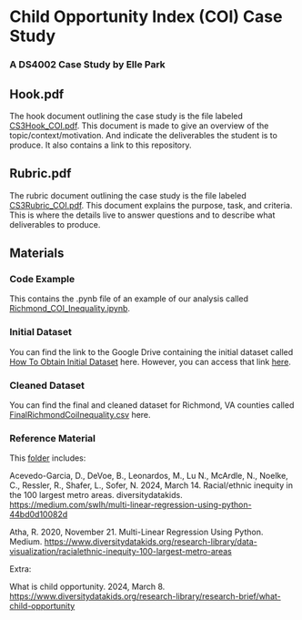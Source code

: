 # Child Opportunity Index (COI) Case Study 
### A DS4002 Case Study by Elle Park 

## Hook.pdf
The hook document outlining the case study is the file labeled [CS3Hook_COI.pdf](). This document is made to give an overview of the topic/context/motivation. And indicate the deliverables the student is to produce. It also contains a link to this repository. 

## Rubric.pdf
The rubric document outlining the case study is the file labeled 
[CS3Rubric_COI.pdf](). This document explains the purpose, task, and criteria. This is where the details live to answer questions and to describe what deliverables to produce.

## Materials
### Code Example
This contains the .pynb file of an example of our analysis called [Richmond_COI_Inequality.ipynb](https://github.com/ElliotRoosevelt/CS3-DS4002/tree/main/MATERIALS/CODE%20EXAMPLE). 

### Initial Dataset
You can find the link to the Google Drive containing the initial dataset called [How To Obtain Initial Dataset](https://github.com/ElliotRoosevelt/CS3-DS4002/tree/main/MATERIALS/INITIAL%20DATASET) here. However, you can access that link [here](https://drive.google.com/drive/folders/1Y5bCtBVGn-IfO6hbN7QwIKEQhk-E9BRk?usp=sharing). 

### Cleaned Dataset
You can find the final and cleaned dataset for Richmond, VA counties called [FinalRichmondCoiInequality.csv](https://github.com/ElliotRoosevelt/CS3-DS4002/tree/main/MATERIALS/CLEANED%20DATASET) here. 

### Reference Material
This [folder](https://github.com/ElliotRoosevelt/CS3-DS4002/tree/main/MATERIALS/REFERENCE%20MATERIAL) includes: 

Acevedo-Garcia, D., DeVoe, B., Leonardos, M., Lu N., McArdle, N., Noelke, C., Ressler, R., Shafer, L., Sofer, N. 2024, March 14. Racial/ethnic inequity in the 100 largest metro areas. diversitydatakids. https://medium.com/swlh/multi-linear-regression-using-python-44bd0d10082d 

Atha, R. 2020, November 21. Multi-Linear Regression Using Python. Medium. https://www.diversitydatakids.org/research-library/data-visualization/racialethnic-inequity-100-largest-metro-areas

Extra:

What is child opportunity. 2024, March 8. https://www.diversitydatakids.org/research-library/research-brief/what-child-opportunity 
